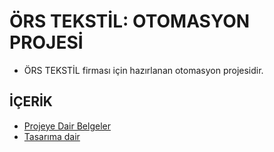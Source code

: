 # ÖRS TEKSTİL: OTOMASYON PROJESİ
- ÖRS TEKSTİL firması için hazırlanan otomasyon projesidir.
## İÇERİK
- [Projeye Dair Belgeler](./documentation)
- [Tasarıma dair](./photos/design)